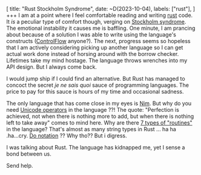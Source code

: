 [
    title: "Rust Stockholm Syndrome",
    date: ~D(2023-10-04),
    labels: ["rust"],
]
+++
I am at a point where I feel comfortable reading and writing [rust](https://www.rust-lang.org/) code. It _is_ a peculiar type of comfort though, verging on [Stockholm syndrome](https://en.wikipedia.org/wiki/Stockholm_syndrome). The emotional instability it causes me is baffling. One minute, I am prancing about because of a solution I was able to write using the language's constructs ([ControlFlow](https://doc.rust-lang.org/stable/std/ops/enum.ControlFlow.html) anyone?). The next, progress seems so hopeless that I am actively considering picking up another language so I can get actual work done instead of horsing around with the borrow checker. Lifetimes take my mind hostage. The language throws wrenches into my API design. But I always come back.

I would jump ship if I could find an alternative. But Rust has managed to concoct the secret _je ne sais quoi_ sauce of programming languages. The price to pay for this sauce is hours of my time and occasional sadness.

The only language that has come close in my eyes is [Nim](https://nim-lang.org/).
But why do you need [Unicode operators](https://github.com/nim-lang/RFCs/issues/388) in the language ??!
The quote: "Perfection is achieved, not when there is nothing more to add, but when there is nothing left to take away" comes to mind here. Why are there [7 types of "routines"](https://nim-lang.org/docs/manual.html#procedures-routines) in the language? That's almost as many string types in Rust ... ha ha .ha...cry.
[Do notation](https://nim-lang.org/docs/manual.html#procedures-do-notation) ?? Why tho??
But i digress.

I was talking about Rust. The language has kidnapped me, yet I sense a bond between us.

Send help.
